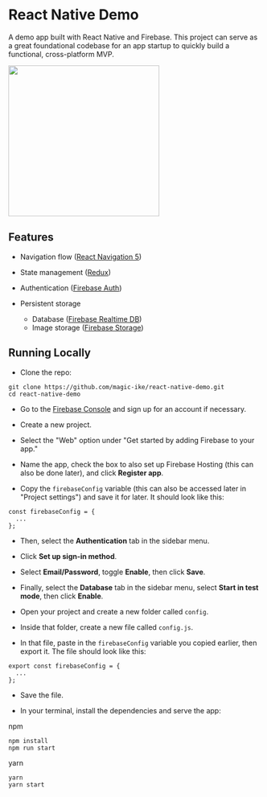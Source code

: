 # React Native Demo

A demo app built with React Native and Firebase. This project can serve as a great foundational codebase for an app startup to quickly build a functional, cross-platform MVP.

<img src="./assets/preview.gif" width="300px">

## Features

- Navigation flow ([React Navigation 5](https://reactnavigation.org/docs/5.x/getting-started/))

- State management ([Redux](https://redux.js.org/introduction/getting-started))

- Authentication ([Firebase Auth](https://firebase.google.com/docs/auth))

- Persistent storage
  - Database ([Firebase Realtime DB](https://firebase.google.com/docs/database))
  - Image storage ([Firebase Storage](https://firebase.google.com/docs/storage))

## Running Locally

- Clone the repo:

```shell
git clone https://github.com/magic-ike/react-native-demo.git
cd react-native-demo
```

- Go to the [Firebase Console](https://console.firebase.google.com/u/0/) and sign up for an account if necessary.

- Create a new project.

- Select the "Web" option under "Get started by adding Firebase to your app."

- Name the app, check the box to also set up Firebase Hosting (this can also be done later), and click **Register app**.

- Copy the `firebaseConfig` variable (this can also be accessed later in "Project settings") and save it for later. It should look like this:

```shell
const firebaseConfig = {
  ...
};
```

- Then, select the **Authentication** tab in the sidebar menu.

- Click **Set up sign-in method**.

- Select **Email/Password**, toggle **Enable**, then click **Save**.

- Finally, select the **Database** tab in the sidebar menu, select **Start in test mode**, then click **Enable**.

- Open your project and create a new folder called `config`.

- Inside that folder, create a new file called `config.js`.

- In that file, paste in the `firebaseConfig` variable you copied earlier, then export it. The file should look like this:

```shell
export const firebaseConfig = {
  ...
};
```

- Save the file.

- In your terminal, install the dependencies and serve the app:

npm

```shell
npm install
npm run start
```

yarn

```shell
yarn
yarn start
```

